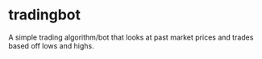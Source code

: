 # tradingbot
A simple trading algorithm/bot that looks at past market prices and trades based off lows and highs.